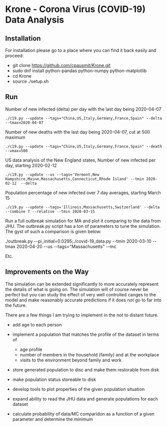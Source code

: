 Krone - Corona Virus (COVID-19) Data Analysis
=============================================


Installation
------------

For installation please go to a place where you can find it back easily and proceed:

* git clone https://github.com/cpausmit/Krone.git
* sudo dnf install python-pandas python-numpy python-matplotlib
* cd Krone
* source ./setup.sh

Run
---

Number of new infected (delta) per day with the last day being 2020-04-07

    ./c19.py --update --tags="China,US,Italy,Germany,France,Spain" --delta --tmax=2020-04-07

Number of new deaths with the last day being 2020-04-07, cut at 500 maximum

    ./c19.py --update --tags="China,US,Italy,Germany,France,Spain" --death --vmax=500

US data analysis of the New England states, Number of new infected per day, starting 2020-02-12 

    ./c19.py --update --us --tags='Vermont,New Hampshire,Maine,Massachusetts,Connecticut,Rhode Island' --tmin 2020-02-12  --delta

Population percentage of new infected over 7 day averages, starting March 15

    ./c19.py --update --tags='Illinois,Massachusetts,Switzerland' --delta --combine 7 --relative --tmin 2020-03-15

Run a full outbreak simulation for MA and plot it comparing to the data from JHU. The outbreak.py script has a ton of parameters to tune the simulation. The gyst of such a comparison is given below:

  ./outbreak.py --pi_initial=0.0295;./covid-19_data.py --tmin 2020-03-10 --tmax 2020-04-20 --us --tags="Massachusetts" --mc

Etc.

Improvements on the Way
-----------------------

The simulation can be extended significantly to more accurately represent the details of what is going on. The simulation will of course never be perfect but you can study the effect of very well controlled canges to the model and make reasonably accurate predictions if it does not go to far into the future.

There are a few things I am trying to implement in the not to distant future.

* add age to each person
* implement a population that matches the profile of the dataset in terms of
   * age profile
   * number of members in the household (family) and at the workplace
   * visits to the environment beyond family and work
* store generated population to disc and make them restorable from disk
* make population status storeable to disk
* develop tools to plot properties of the given population situation

* expand ability to read the JHU data and generate populations for each dataset

* calculate probability of data/MC comparidon as a function of a given parameter and determine the minimum
